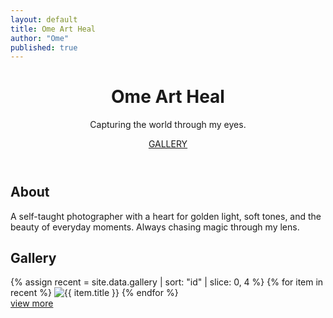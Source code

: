 ```yaml
---
layout: default
title: Ome Art Heal
author: "Ome"
published: true
---
```

<header>
<div class="container">
<h1>Ome Art Heal</h1>
<p>Capturing the world through my eyes.</p>
<a href="#gallery">GALLERY</a>
</div>
</header>
<section class="about">
<div class="container">
<h2>About</h2>
<p>A self-taught photographer with a heart for golden light, soft tones, and the beauty of everyday moments. Always chasing magic through my lens.</p>
</div>
</section>
<section id="gallery" class="gallery">
<div class="container">
<h2>Gallery</h2>
<div class="grid">
{% assign recent = site.data.gallery | sort: "id" | slice: 0, 4 %}
{% for item in recent %}
 <img src="{{ item.url }}" alt="{{ item.title }}" loading="lazy" decoding="async" class="image">
{% endfor %}
</div>
</div>
</section>
<div class="cta-for-gallery"><a href="/gallery" rel="noopener noreferrer">view more</a></div>
